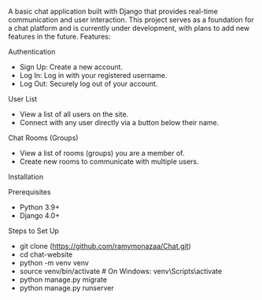 A basic chat application built with Django that provides real-time communication and user interaction. 
This project serves as a foundation for a chat platform and is currently under development, with plans to add new features in the future.
Features:

Authentication
  - Sign Up: Create a new account.
  - Log In: Log in with your registered username.
  - Log Out: Securely log out of your account.

User List
  - View a list of all users on the site.
  - Connect with any user directly via a button below their name.

Chat Rooms (Groups)
  - View a list of rooms (groups) you are a member of.
  - Create new rooms to communicate with multiple users.


Installation

Prerequisites
  - Python 3.9+
  - Django 4.0+

Steps to Set Up
  - git clone (https://github.com/ramymonazaa/Chat.git)
  - cd chat-website
  - python -m venv venv
  - source venv/bin/activate  # On Windows: venv\Scripts\activate
  - python manage.py migrate
  - python manage.py runserver
